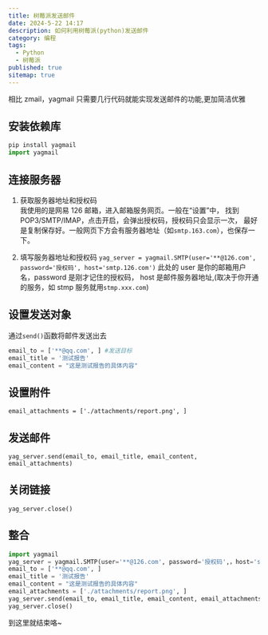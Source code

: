 ```yaml
---
title: 树莓派发送邮件
date: 2024-5-22 14:17
description: 如何利用树莓派(python)发送邮件
category: 编程
tags:
  - Python
  - 树莓派
published: true
sitemap: true
---
```


相比 zmail，yagmail 只需要几行代码就能实现发送邮件的功能,更加简洁优雅

## 安装依赖库

```python
pip install yagmail
import yagmail
```

## 连接服务器

1. 获取服务器地址和授权码  
   我使用的是网易 126 邮箱，进入邮箱服务网页。一般在“设置”中，
   找到 POP3/SMTP/IMAP，点击开启，会弹出授权码，授权码只会显示一次，
   最好是复制保存好。一般网页下方会有服务器地址（如`smtp.163.com`），也保存一下。

2. 填写服务器地址和授权码
   `yag_server = yagmail.SMTP(user='**@126.com', password='授权码', host='smtp.126.com')`
   此处的 user 是你的邮箱用户名，password 是刚才记住的授权码，
   host 是邮件服务器地址,(取决于你开通的服务，如 stmp 服务就用`stmp.xxx.com`)

## 设置发送对象

通过`send()`函数将邮件发送出去

```python
email_to = ['**@qq.com', ] #发送目标
email_title = '测试报告'
email_content = "这是测试报告的具体内容"
```

## 设置附件

`email_attachments = ['./attachments/report.png', ]`

## 发送邮件

`yag_server.send(email_to, email_title, email_content, email_attachments)`

## 关闭链接

`yag_server.close()`

## 整合

```python
import yagmail
yag_server = yagmail.SMTP(user='**@126.com', password='授权码',，host='smtp.126.com')
email_to = ['**@qq.com', ]
email_title = '测试报告'
email_content = "这是测试报告的具体内容"
email_attachments = ['./attachments/report.png', ]
yag_server.send(email_to, email_title, email_content, email_attachments)
yag_server.close()
```

到这里就结束咯~

